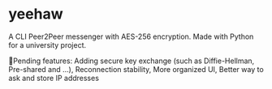# yeehaw
A CLI Peer2Peer messenger with AES-256 encryption. Made with Python for a university project.

📃Pending features:
	Adding secure key exchange (such as Diffie-Hellman, Pre-shared and ...),
	Reconnection stability,
	More organized UI,
	Better way to ask and store IP addresses
